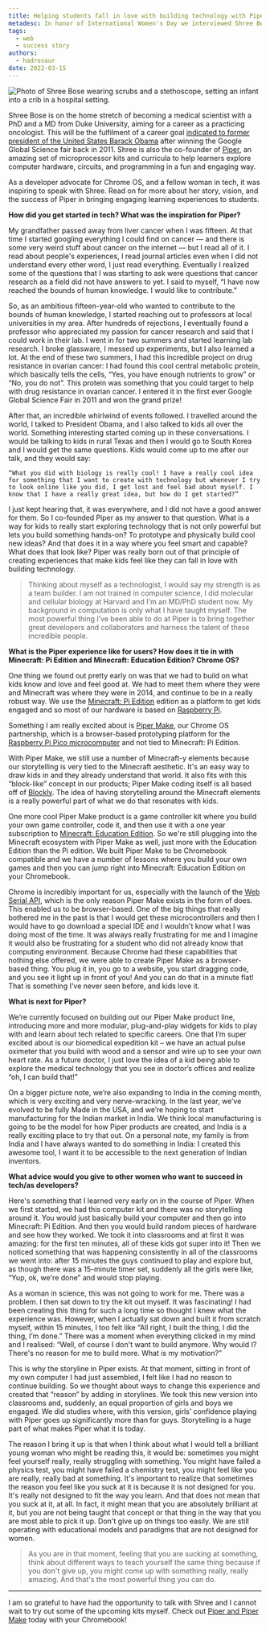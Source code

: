 ```yaml
---
title: Helping students fall in love with building technology with Piper's Shree Bose
metadesc: In honor of International Women's Day we interviewed Shree Bose, co-founder of Piper, about her quest to help people become passionate about creating technology.
tags:
  - web
  - success story
authors:
  - hadrosaur
date: 2022-03-15
---
```


![Photo of Shree Bose wearing scrubs and a stethoscope, setting an infant into a crib in a hospital setting.](ix://posts/iwd-2022-shree-bose/shree.jpeg)

Shree Bose is on the home stretch of becoming a medical scientist with a PhD and a MD from Duke University, aiming for a career as a practicing oncologist. This will be the fulfilment of a career goal [indicated to former president of the United States Barack Obama](https://youtu.be/rip9hnppY2g) after winning the Google Global Science fair back in 2011. Shree is also the co-founder of [Piper](https://www.playpiper.in/), an amazing set of microprocessor kits and curricula to help learners explore computer hardware, circuits, and programming in a fun and engaging way.

As a developer advocate for Chrome OS, and a fellow woman in tech, it was inspiring to speak with Shree. Read on for more about her story, vision, and the success of Piper in bringing engaging learning experiences to students.

**How did you get started in tech? What was the inspiration for Piper?**

My grandfather passed away from liver cancer when I was fifteen. At that time I started googling everything I could find on cancer — and there is some very weird stuff about cancer on the internet — but I read all of it. I read about people's experiences, I read journal articles even when I did not understand every other word, I just read everything. Eventually I realized some of the questions that I was starting to ask were questions that cancer research as a field did not have answers to yet. I said to myself, “I have now reached the bounds of human knowledge. I would like to contribute.”

So, as an ambitious fifteen-year-old who wanted to contribute to the bounds of human knowledge, I started reaching out to professors at local universities in my area. After hundreds of rejections, I eventually found a professor who appreciated my passion for cancer research and said that I could work in their lab. I went in for two summers and started learning lab research. I broke glassware, I messed up experiments, but I also learned a lot. At the end of these two summers, I had this incredible project on drug resistance in ovarian cancer: I had found this cool central metabolic protein, which basically tells the cells, “Yes, you have enough nutrients to grow” or “No, you do not”. This protein was something that you could target to help with drug resistance in ovarian cancer. I entered it in the first ever Google Global Science Fair in 2011 and won the grand prize!

After that, an incredible whirlwind of events followed. I travelled around the world, I talked to President Obama, and I also talked to kids all over the world. Something interesting started coming up in these conversations. I would be talking to kids in rural Texas and then I would go to South Korea and I would get the same questions. Kids would come up to me after our talk, and they would say:

    “What you did with biology is really cool! I have a really cool idea for something that I want to create with technology but whenever I try to look online like you did, I get lost and feel bad about myself. I know that I have a really great idea, but how do I get started?”

I just kept hearing that, it was everywhere, and I did not have a good answer for them. So I co-founded Piper as my answer to that question. What is a way for kids to really start exploring technology that is not only powerful but lets you build something hands-on? To prototype and physically build cool new ideas? And that does it in a way where you feel smart and capable? What does that look like? Piper was really born out of that principle of creating experiences that make kids feel like they can fall in love with building technology.

> Thinking about myself as a technologist, I would say my strength is as a team builder. I am not trained in computer science, I did molecular and cellular biology at Harvard and I'm an MD/PhD student now. My background in computation is only what I have taught myself. The most powerful thing I’ve been able to do at Piper is to bring together great developers and collaborators and harness the talent of these incredible people.

**What is the Piper experience like for users? How does it tie in with Minecraft: Pi Edition and Minecraft: Education Edition? Chrome OS?**

One thing we found out pretty early on was that we had to build on what kids know and love and feel good at. We had to meet them where they were and Minecraft was where they were in 2014, and continue to be in a really robust way. We use the [Minecraft: Pi Edition](https://www.minecraft.net/edition/pi) edition as a platform to get kids engaged and so most of our hardware is based on [Raspberry Pi](https://www.raspberrypi.org/).

Something I am really excited about is [Piper Make](https://www.playpiper.in/collections/piper-make), our Chrome OS partnership, which is a browser-based prototyping platform for the [Raspberry Pi Pico microcomputer](https://www.raspberrypi.com/products/raspberry-pi-pico/) and not tied to Minecraft: Pi Edition.

With Piper Make, we still use a number of Minecraft-y elements because our storytelling is very tied to the Minecraft aesthetic. It's an easy way to draw kids in and they already understand that world. It also fits with this “block-like” concept in our products; Piper Make coding itself is all based off of [Blockly](https://developers.google.com/blockly). The idea of having storytelling around the Minecraft elements is a really powerful part of what we do that resonates with kids.

One more cool Piper Make product is a game controller kit where you build your own game controller, code it, and then use it with a one year subscription to [Minecraft: Education Edition](https://education.minecraft.net/). So we're still plugging into the Minecraft ecosystem with Piper Make as well, just more with the Education Edition than the Pi edition. We built Piper Make to be Chromebook compatible and we have a number of lessons where you build your own games and then you can jump right into Minecraft: Education Edition on your Chromebook.

Chrome is incredibly important for us, especially with the launch of the [Web Serial API](https://web.dev/serial/), which is the only reason Piper Make exists in the form of does. This enabled us to be browser-based. One of the big things that really bothered me in the past is that I would get these microcontrollers and then I would have to go download a special IDE and I wouldn't know what I was doing most of the time. It was always really frustrating for me and I imagine it would also be frustrating for a student who did not already know that computing environment. Because Chrome had these capabilities that nothing else offered, we were able to create Piper Make as a browser-based thing. You plug it in, you go to a website, you start dragging code, and you see it light up in front of you! And you can do that in a minute flat! That is something I've never seen before, and kids love it.

**What is next for Piper?**

We’re currently focused on building out our Piper Make product line, introducing more and more modular, plug-and-play widgets for kids to play with and learn about tech related to specific careers. One that I’m super excited about is our biomedical expedition kit – we have an actual pulse oximeter that you build with wood and a sensor and wire up to see your own heart rate. As a future doctor, I just love the idea of a kid being able to explore the medical technology that you see in doctor’s offices and realize “oh, I can build that!”

On a bigger picture note, we’re also expanding to India in the coming month, which is very exciting and very nerve-wracking. In the last year, we’ve evolved to be fully Made in the USA, and we’re hoping to start manufacturing for the Indian market in India. We think local manufacturing is going to be the model for how Piper products are created, and India is a really exciting place to try that out. On a personal note, my family is from India and I have always wanted to do something in India: I created this awesome tool, I want it to be accessible to the next generation of Indian inventors.

**What advice would you give to other women who want to succeed in tech/as developers?**

Here's something that I learned very early on in the course of Piper. When we first started, we had this computer kit and there was no storytelling around it. You would just basically build your computer and then go into Minecraft: Pi Edition. And then you would build random pieces of hardware and see how they worked. We took it into classrooms and at first it was amazing: for the first ten minutes, all of these kids got super into it! Then we noticed something that was happening consistently in all of the classrooms we went into: after 15 minutes the guys continued to play and explore but, as though there was a 15-minute timer set, suddenly all the girls were like, “Yup, ok, we're done” and would stop playing.

As a woman in science, this was not going to work for me. There was a problem. I then sat down to try the kit out myself. It was fascinating! I had been creating this thing for such a long time so thought I knew what the experience was. However, when I actually sat down and built it from scratch myself, within 15 minutes, I too felt like “All right, I built the thing, I did the thing, I’m done.” There was a moment when everything clicked in my mind and I realised: “Well, of course I don't want to build anymore. Why would I? There's no reason for me to build more. What is my motivation?”

This is why the storyline in Piper exists. At that moment, sitting in front of my own computer I had just assembled, I felt like I had no reason to continue building. So we thought about ways to change this experience and created that “reason” by adding in storylines. We took this new version into classrooms and, suddenly, an equal proportion of girls and boys we engaged. We did studies where, with this version, girls’ confidence playing with Piper goes up significantly more than for guys. Storytelling is a huge part of what makes Piper what it is today.

The reason I bring it up is that when I think about what I would tell a brilliant young woman who might be reading this, it would be: sometimes you might feel yourself really, really struggling with something. You might have failed a physics test, you might have failed a chemistry test, you might feel like you are really, really bad at something. It's important to realize that sometimes the reason you feel like you suck at it is because it is not designed for you. It's really not designed to fit the way you learn. And that does not mean that you suck at it, at all. In fact, it might mean that you are absolutely brilliant at it, but you are not being taught that concept or that thing in the way that you are most able to pick it up. Don't give up on things too easily. We are still operating with educational models and paradigms that are not designed for women.

> As you are in that moment, feeling that you are sucking at something, think about different ways to teach yourself the same thing because if you don't give up, you might come up with something really, really amazing. And that's the most powerful thing you can do.

---

I am so grateful to have had the opportunity to talk with Shree and I cannot wait to try out some of the upcoming kits myself. Check out [Piper and Piper Make](https://www.playpiper.in/) today with your Chromebook!
